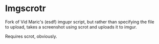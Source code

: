 Imgscrotr
=============

Fork of Vid Maric's (esdf) imgupr script, but rather than specifying
the file to upload, takes a screenshot using scrot and uploads
it to imgur.

Requires scrot, obviously.
